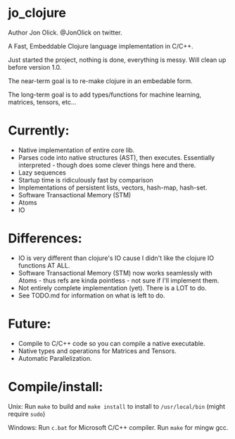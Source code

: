 # jo_clojure

Author Jon Olick. @JonOlick on twitter. 

A Fast, Embeddable Clojure language implementation in C/C++. 

Just started the project, nothing is done, everything is messy. Will clean up before version 1.0.

The near-term goal is to re-make clojure in an embedable form. 

The long-term goal is to add types/functions for machine learning, matrices, tensors, etc... 

# Currently:
* Native implementation of entire core lib.  
* Parses code into native structures (AST), then executes. Essentially interpreted - though does some clever things here and there. 
* Lazy sequences
* Startup time is ridiculously fast by comparison
* Implementations of persistent lists, vectors, hash-map, hash-set.
* Software Transactional Memory (STM)
* Atoms
* IO

# Differences:
* IO is very different than clojure's IO cause I didn't like the clojure IO functions AT ALL.
* Software Transactional Memory (STM) now works seamlessly with Atoms - thus refs are kinda pointless - not sure if I'll implement them.
* Not entirely complete implementation (yet). There is a LOT to do.
* See TODO.md for information on what is left to do.

# Future:
* Compile to C/C++ code so you can compile a native executable. 
* Native types and operations for Matrices and Tensors. 
* Automatic Parallelization.

# Compile/install:

Unix:
Run `make` to build and `make install` to install to `/usr/local/bin` (might require `sudo`)

Windows:
Run `c.bat` for Microsoft C/C++ compiler. Run `make` for mingw gcc.
